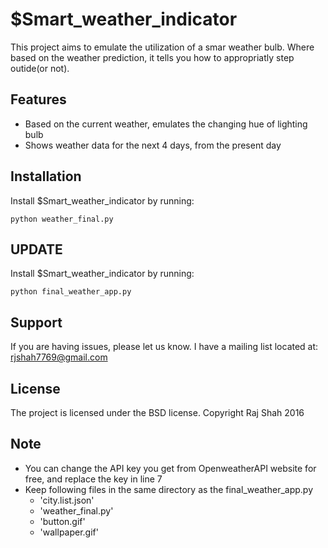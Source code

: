 $Smart_weather_indicator
========

This project aims to emulate the utilization of a smar weather bulb.
Where based on the weather prediction, it tells you how to appropriatly step outide(or not).

Features
--------

- Based on the current weather, emulates the changing hue of lighting bulb
- Shows weather data for the next 4 days, from the present day

Installation
------------

Install $Smart_weather_indicator by running:

    python weather_final.py

UPDATE
----------

Install $Smart_weather_indicator by running:
    
    python final_weather_app.py

Support
-------

If you are having issues, please let us know.
I have a mailing list located at: rjshah7769@gmail.com

License
-------

The project is licensed under the BSD license.
Copyright Raj Shah 2016

Note
-------

 - You can change the API key you get from  OpenweatherAPI website for free, and replace the key in line 7
 - Keep following files in the same directory as the final_weather_app.py
    - 'city.list.json'
    - 'weather_final.py'
    - 'button.gif'
    - 'wallpaper.gif'
